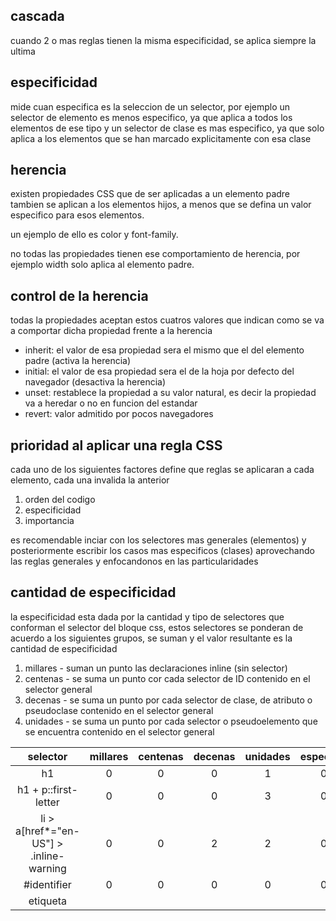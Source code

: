 ## cascada

cuando 2 o mas reglas tienen la misma especificidad, se aplica siempre la ultima

## especificidad

mide cuan especifica es la seleccion de un selector, por ejemplo un selector de
elemento es menos especifico, ya que aplica a todos los elementos de ese tipo
y un selector de clase es mas especifico, ya que solo aplica a los elementos
que se han marcado explicitamente con esa clase

## herencia

existen propiedades CSS que de ser aplicadas a un elemento padre tambien
se aplican a los elementos hijos, a menos que se defina un valor especifico
para esos elementos.

un ejemplo de ello es color y font-family.

no todas las propiedades tienen ese comportamiento de herencia, por ejemplo
width solo aplica al elemento padre.

## control de la herencia

todas la propiedades aceptan estos cuatros valores que indican como se va a
comportar dicha propiedad frente a la herencia 

- inherit: el valor de esa propiedad sera el mismo que el del elemento padre (activa la herencia)
- initial: el valor de esa propiedad sera el de la hoja por defecto del navegador (desactiva la herencia)
- unset: restablece la propiedad a su valor natural, es decir la propiedad va a heredar o no en funcion del estandar
- revert: valor admitido por pocos navegadores

## prioridad al aplicar una regla CSS

cada uno de los siguientes factores define que reglas se aplicaran a cada elemento, cada una invalida la anterior

1. orden del codigo
2. especificidad
3. importancia

es recomendable inciar con los selectores mas generales (elementos) y posteriormente escribir los casos mas especificos (clases)
aprovechando las reglas generales y enfocandonos en las particularidades

## cantidad de especificidad

la especificidad esta dada por la cantidad y tipo de selectores que conforman el selector del bloque css, estos selectores
se ponderan de acuerdo a los siguientes grupos, se suman y el valor resultante es la cantidad de especificidad

1. millares - suman un punto las declaraciones inline (sin selector)
2. centenas - se suma un punto cor cada selector de ID contenido en el selector general
3. decenas - se suma un punto por cada selector de clase, de atributo o pseudoclase contenido en el selector general
4. unidades - se suma un punto por cada selector o pseudoelemento que se encuentra contenido en el selector general

| selector                                | millares    | centenas      | decenas  | unidades | especificidad  |
|              :----:                     |    :----:   |    :----:     |  :----:  |  :----:  |     :----:     |
| h1                                      |       0     |        0      |     0    |     1    |       0001     |
| h1 + p::first-letter                    |       0     |        0      |     0    |     3    |       0003     |
| li > a[href*="en-US"] > .inline-warning |       0     |        0      |     2    |     2    |       0022     |
| #identifier                             |       0     |        0      |     0    |     0    |       0100     |
| etiqueta <style> (inline)               |       0     |        0      |     0    |     0    |       1000     |

Aunque esta forma de calculo de la especificidad es aproximada y esta orientada a entender el concepto, en realidad
cada tipo de selector tiene su propio nivel de especificidad.

si se diera el caso, un millar de selectores de clase no serian capaces de sobreescribir un selector de id

una forma mas precisa de evaluar la especificidad es anotar los niveles de especificidad de mayor a menor y
solo cuando hay empate de puntuaciones se tendra que evaluar el nivel inferior, de lo contrario se puede
prescindir de los niveles inferiores

## uso de !important

este valor se utiliza para convertir una propiedad y un valor particular en el elemento mas especifico, invalidando
las reglas normales de cascada

## layers

los layers se declaran con @layer, son conjuntos que permiten agrupar bloques y reglas de manera que podemos
dar prioridad a ciertas layers sobre de otras, entre mas al final este declarada una layer tendra mas prioridad
que una que se declaro antes.

el uso de !important tiene un efecto inverso, ya que la prioridad la tienen las reglas que aparecen en capas inferiores
ya que se entiende que se leen primero y las reglas marcadas con !important que colisionen en capas superiores no tendran efecto


las reglas que no se encuentran en un layer se agrupan en una layer sin nombre y se consideran como la ultima
layer declarada (con mayor prioridad), las declaraciones inline tambien tienen mayor precesencia que cualquier estilo
definido por el autor (sobre todas las layers y bloques sin layer)

## selectores

un selector es un patron que indica el conjunto de elementos al que se aplicara el bloque de estilo
al elemento o elementos que son seleccionados por el selector se les conoce como sujeto del selector

los selectores se encuentran definidos en la especificacion de selectores CSS, la mayoria de estos selectores
se encuentran definidos en la especificacion de selectores de nivel 3, una especificacion maduray con excelente soporte

## modelo de caja

en css todos los elementos tienen una caja a su alrededor, entender esas cajas es fundamental para crear layouts mas complejos

## cajas block e inline

existen 2 tipos de cajas en funcion de como se comportan en el flujo de la pagina y con relacion a otras cajas, ademas
estas cajas tienen un outer display type y un inner display type

se puede modificar el valor del display type mediante la propiedad display

### outer display type

**cuando la caja tiene outer display de block**

- la caja se posiciona en una nueva linea, el siguiente elemento inicia en otra linea (no importa si es block o inline)
- width y height se respetan
- padding, margin y border causan que los elementos cercanos se alejen de la caja
- la caja se extendera en la direccion inline hasta llenar el espacio disponible en su contenedor, incluso ocupando el 100% del contenedor

elementos como <h1> y <p> usan block como outer display type por defecto

**cuando la caja tiene outer display de inline**

- la caja no genera un salto de linea, el siguiente elemento inicia en la misma linea (si no es block)
- width y height no aplican
- vertical padding, margins y borders no causan que otras cajas inline se alejen
- horizontal padding, margins y borders causan que otras cajas inline se alejen

elementos como <a>, <span> y <em> usan inline como outer display type por defecto

### inner display type

el inner display type indica como se dispondran los elementos dentro de la caja

block e inline son las formas predeterminadas de comportamiento en la web
por defecto los elementos dentro de la caja son dispuestos en normal flow y se comportan como cajas block o inline.

una forma de cambiar el inner display type es mediante display: flex, el elemento aun usara block como outer display
pero el inner display pasara a ser flex, lo que indica que cualquier descendiente disrecto de esta caja sera flex
y se comportara de acuerdo a la especificacion flexbox, otro ejemplo es display:grid

## CSS box model

el box model define como las distintas partes de una caja (margin, border, padding y content) trabajan en conjunto,
aplica totalmente a block box y parcialmente a inline box

exite el modelo estandar y un modelo alternativo

### partes de una caja

- content box - el area donde se muestra el contenido, se dimensiona usando las propiedades width, height, inline-size y block-size
- padding box - el area entre el contenido y el borde en forma de espacio en blaco (contiene el content y el espacio en blanco), se dimensiona con padding
- border box - envuelve el content y el padding, se dimesiona con border
- margin boz - es la capa superior, envuelve el conten, el padding, el border y espacio en blanco entre esta caja y otros elementos, se dimesiona con margin

### modelo estandar

cuando se usa el box model estandar, las propiedades de witdh y height aplican solo al content box, por lo que el tamaño real involucra sumar
el espacio añadido del padding y del border, no se considera margin por que este es el espacio fuera del border

### modelo alternativo

cuando se usa el modelo alternativo, las propiedades de tamaño no son las de content, si no las del border, por lo que el area del content
seran esas dimensiones menos el padding y el border, de la misma manera que el modelo estandar no se considera a margin

para indicar que se usara el modelo alternativo de usa la regla box-sizing: border-box;

### margin

es un espacio invisible que rodea a una caja, es usado para establecer un espacio entre un elemento y los elementos adyacentes
se pueden establecer o modificar todos los margenes mediante margin o individualmente mediante margin-top, margin-right, margin-bottom o margin-left

cuando margin tiene valores negativos, lo elementos se sobreponen

cuando los margenes de carios elementos colapsan se aplican las siguientes reglas dependiendo si son positivos o negativos

- cuando ambos margenes son positivos, se toma el superior
- cuando ambos son negativos, se toma el mas lejano a 0
- cuando uno es negativo, se resta del total

### border

el border es dibujado entre el padding y el margin, cuando se usa el modelo estandar, el tamaño del border se agrega al width y height del box,
cuando se usa el modelo alternativo, el tamaño del border se toma del content , dejando las medidas del box intactas

es comun usar border como shorthand para afectar varias propiedades de todos los bordes al mismo tiempo

div {
    border: 1px solid rebeccapurple;
}

tambien se puede modificar cada borde de forma independiente

- border-top
- border-right
- border-bottom
- border-left

alternativamente se puede modificar cada propiedad para todos los bordes

- border-width
- border-style
- border-color

si se desea ser mas especifico, se puede usar una propiedad concreta en un borde especifico

- border-top-width
- border-top-style
- border-top-color

y asi sucesivamente para todos los bordes


### padding

es el area entre el area del contenido y el borde, se usa para alejar el contenido del borde
a diferencia de margin, padding no puede tener valores negativos

cualquier fondo aplicado al elemento, se mostrara en el padding

el shorthand padding permite modificar el padding de todos los lados de un elemento

se puede indicar una medida para todos los lados

div {
    padding: 10px;
}

o medidas distintas

div {
    padding: 10px 15px 20px 25px;
}

tambien se pueden utilizar los propiedades independientes por lado

- padding-top
- padding-right
- padding-bottom
- padding-left

### box model para inline boxes

solo algunas reglas aplican a los elementos inline, en un ejemplo con span, podemos ver que:
- propiedades como height y width son ignoradas
- margin, border y padding verticales son respetadas pero no afectan la relacion de otro contenido con respecto al inline box
- padding y border llegan a colapsar con otras palabras en el parrafo 
- el margin, border y padding horizontales afectan la relacion con otro contenido (lo desplazan)

### display inline-block

inline-block es un valor especial de la propiedad display, es un punto medio entre inline y block,
permite que se apliquen las propiedades width y height a un elemento inline, ademas de que y evitar transposiciones
ademas de que no realiza un salto de linea como lo haria un elemento block

un elemento con esta regla adquiere el siguiente subconjunto de caracteristicas de los elementos block:

- las propiedades width y height son respetadas
- margin, padding y border causan que los elementos se desplacen

el tamaño del contenedor sera mayor al contenido si asi se indica con las propiedades width y height, ademas
de que a diferencia de los elementos block, el elemento no se posiciona en una nueva linea

## backgrounds y borders

la propiedad **background** es un shorthand de un numero considerable de propiedades que modifican el comportamiento
del fondo, por lo que en ocasiones las reglas que la usan son complejas ya que modifican muchas propiedades al mismo tiempo
por ejemplo:

.box {
  background: linear-gradient(
        105deg,
        rgba(255, 255, 255, 0.2) 39%,
        rgba(51, 56, 57, 1) 96%
      ) center center / 400px 200px no-repeat, url(big-star.png) center
      no-repeat, rebeccapurple;
}

### background color
para modificar el color del fondo de un elemento se usa la propiedad **background-color**

### background images
para mostrar una imagen como fondo de un elemento se usa la propiedad **background-image**
y el valor que recibe es url('[ruta de la imagen]')

de manera predeterminada, si la imagen es mas grande que el elemento al que se le aplica como fondo
solo se mostrara una porcion de la imagen

por el contrario si la imagen es mas pequeña se repetira la imagen hasta que se llene el fondo del elemento

### background repeat

cuando la imagen es mas pequeña que el elemento, la propiedad background-repeat controla el comportamiento de
la imagen para llenar el espacio que la imagen no cubre

valores:
- repeat - valor por defecto, se repite la imagen horizontal y vertical
- repeat-x - se repite la imagen horizontalmente
- repeat-y - se repite la imagen verticalmente
- no-repeat - no se repite la imagen

### background size
permite modificar el tamaño de la imagen que se aplicara de fondo, se pueden pasar medidas de ancho y alto
ademas permite que se use alguno de los siguientes valores:
- cover - el navegador hace que la imagen tenga las dimensiones para cubrir el fondo, el ratio de la imagen
            se mantiene, por lo que podria haber areas que no sean visibles

- contain - el navegador hace que el tamaño de la imagen coincida con las dimesiones del fondo donde se aplicara,
            es posible que existan espacios rellenados por el navegador si el ratio de la imagen y el del fondo son distintos

- dimensiones concretas - en un escenario ideal donde las medidas corresponden con las dimensiones de content y padding, se mostrara
            la imagen cubriendo todo el contenedor, si las medidas son mas pequeñas que la caja, se comenzaran a posicionar
            copias de la imagen para cubir el espacio o no (dependiendo el valor de background repeat)

### background position
permite indicar la posicion de la imagen de fondo, esta propiedad usa un sistema de cordenadas que inicia en la esquina superior izquierda,
ese punto es considerado la cordenada (0,0) y es el valor por defecto, la propiedad admite los siguientes valores:

- palabras clave como top, right o center
- medidas y porcentaces como 20px y 10%
- combinaciones de palabras clave y medidas

La forma basica de usar la propiedad es pasar 2 valores donde el primero indica la posicion horizontal y el segundo la posicion vertical

.box {
    background-position: 20px top;
}

Alternativamente se puede usar con 4 valores, util para indicar distancia desde ciertos lados a manera de offset
en el siguiente ejemplo el bakcground se posiciona a 20px del lado superior y a 10px del lado derecho

.box {
    background-position: top 20px right 10px;
}

cuando se usan 2 keywords de posicion no importa el orden, en el caso de usar porcentajes y medidas si es importante el orden ya que el primer valor
siempre correspondera al eje x y el segundo al eje y

### background gradients

permite usan fondos con gradientes, estos actuan como imagenes, precisamente se asignan por medio de la propiedad background-image y las funciones
de gradiente de CSS

### multiple background images

se pueden usar multiples background.image e igualmente aplicar las propiedades background-* de forma independiente a cada imagen
separando los valores con coma

.box {
    background-image: url('img1.png'), url('img2.png'), url('img3.png');
    background-repeat: no-repeat, repeat-x;
}

hay que tener las siguientes consideraciones

- cada uno de los valores aplican a la imagen segun el orden
- cuando el numero de valores para los atributos es menor al numero de imagenes, se ciclan esas propiedades
    de manera que en ejemplo anterior img3 tendria el valor de no repeat y si existiera un cuarto elemento
    este tendria el valor de repeat-x
- el orden de declaracion va de mayor a menor relevancia, la primera imagen es la capa superior, por lo que en caso
    de que se sobrepongan las imagenes, las partes que se veran visibles iran en funcion del orden en que fueron declaradas

### background attachment
propiedad que define como se va a comportar el fondo cuando se hace scroll en el contenido, tiene 3 posibles valores:

- scroll - el fondo esta en una posicion fija, tanto cuando se hace scroll en el contenido como en la pagina
- fixed - el fondo se mueve cuando se hace scroll en la pagina, pero no cuando se hace scroll en su contenido
- local - el fondo no se mueve cuando se hace scroll en la pagina, pero si se mueve cuando se hace scroll en su contenido

esta propiedad solo tiene efecto cuando hay contenido sobre el cual hacer scroll.

### background shorthand
el uso de background permite que se asignen todas las propiedades de backgroun en una sola regla,
es importante tener en cuenta las siguientes consideraciones:

- el valor de background-color siempre va despues de la ultima coma
- el valor de background-size debe de ir despues de background-position separado con el caracter /

en caso de que se usen **multiples** fondos usando el **shorthand background** se deben de separar las declaraciones de cada uno con coma